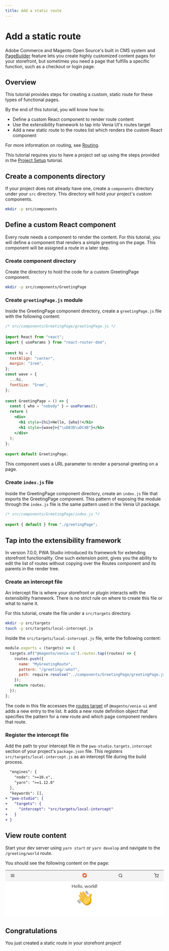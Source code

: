 ```yaml
---
title: Add a static route
---
```


# Add a static route

Adobe Commerce and Magento Open Source's built in CMS system and [PageBuilder][] feature lets you create highly customized content pages for your storefront, but
sometimes you need a page that fulfills a specific function, such as a checkout or login page.

[pagebuilder]: /integrations/pagebuilder/

## Overview

This tutorial provides steps for creating a custom, static route for these types of functional pages.

By the end of this tutorial, you will know how to:

- Define a custom React component to render route content
- Use the extensibility framework to tap into Venia UI's routes target
- Add a new static route to the routes list which renders the custom React component

For more information on routing, see [Routing][].

[routing]: /getstarted/general-concepts/routing/

<InlineAlert variant="info" slots="text"/>

This tutorial requires you to have a project set up using the steps provided in the [Project Setup][] tutorial.

[project setup]: /tutorials/setup-storefront/

## Create a components directory

If your project does not already have one, create a `components` directory under your `src` directory.
This directory will hold your project's custom components.

```sh
mkdir -p src/components
```

## Define a custom React component

Every route needs a component to render the content.
For this tutorial, you will define a component that renders a simple greeting on the page.
This component will be assigned a route in a later step.

### Create component directory

Create the directory to hold the code for a custom GreetingPage component.

```sh
mkdir -p src/components/GreetingPage
```

### Create `greetingPage.js` module

Inside the GreetingPage component directory, create a `greetingPage.js` file with the following content:

```jsx
/* src/components/GreetingPage/greetingPage.js */

import React from "react";
import { useParams } from "react-router-dom";

const hi = {
  textAlign: "center",
  margin: "1rem",
};
const wave = {
  ...hi,
  fontSize: "5rem",
};

const GreetingPage = () => {
  const { who = "nobody" } = useParams();
  return (
    <div>
      <h1 style={hi}>Hello, {who}!</h1>
      <h1 style={wave}>{"\uD83D\uDC4B"}</h1>
    </div>
  );
};

export default GreetingPage;
```

This component uses a URL parameter to render a personal greeting on a page.

### Create `index.js` file

Inside the GreetingPage component directory, create an `index.js` file that exports the GreetingPage component.
This pattern of exposing the module through the `index.js` file is the same pattern used in the Venia UI package.

```js
/* src/components/GreetingPage/index.js */

export { default } from "./greetingPage";
```

## Tap into the extensibility framework

In version 7.0.0, PWA Studio introduced its framework for extending storefront functionality.
One such extension point, gives you the ability to edit the list of routes without copying over the Routes component and its parents in the render tree.

### Create an intercept file

An intercept file is where your storefront or plugin interacts with the extensibility framework.
There is no strict rule on where to create this file or what to name it.

For this tutorial, create the file under a `src/targets` directory.

```sh
mkdir -p src/targets
touch -p src/targets/local-intercept.js
```

Inside the `src/targets/local-intercept.js` file, write the following content:

```js
module.exports = (targets) => {
  targets.of("@magento/venia-ui").routes.tap((routes) => {
    routes.push({
      name: "MyGreetingRoute",
      pattern: "/greeting/:who?",
      path: require.resolve("../components/GreetingPage/greetingPage.js"),
    });
    return routes;
  });
};
```

The code in this file accesses the [routes target][] of `@magento/venia-ui` and adds a new entry to the list.
It adds a new route definition object that specifies the pattern for a new route and which page component renders that route.

[routes target]: /api/peregrine/extension-points/targets/

### Register the intercept file

Add the path to your intercept file in the `pwa-studio.targets.intercept` section of your project's `package.json` file.
This registers `src/targets/local-intercept.js` as an intercept file during the build process.

```diff
  "engines": {
    "node": ">=10.x",
    "yarn": ">=1.12.0"
  },
  "keywords": [],
+ "pwa-studio": {
+   "targets": {
+     "intercept": "src/targets/local-intercept"
+   }
+ }
```

## View route content

Start your dev server using `yarn start` or `yarn develop` and navigate to the `/greeting/world` route.

You should see the following content on the page:

![hello world jsx](./images/hello-world-jsx.png)

## Congratulations

You just created a static route in your storefront project!
